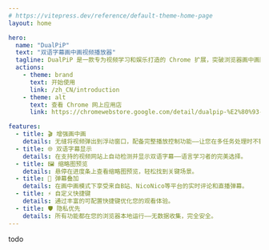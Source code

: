 ```yaml
---
# https://vitepress.dev/reference/default-theme-home-page
layout: home

hero:
  name: "DualPiP"
  text: "双语字幕画中画视频播放器"
  tagline: DualPiP 是一款专为视频学习和娱乐打造的 Chrome 扩展，突破浏览器画中画限制，带来双语字幕、弹幕、缩略图等增强体验。无论是追剧、看网课还是外语学习，都能让你边看边学，效率翻倍。
  actions:
    - theme: brand
      text: 开始使用
      link: /zh_CN/introduction
    - theme: alt
      text: 查看 Chrome 网上应用店
      link: https://chromewebstore.google.com/detail/dualpip-%E2%80%93-bilingual-subti/ddkmobcljbfggkmibabekgpbighaogpn

features:
  - title: 🎬 增强画中画
    details: 无缝将视频弹出到浮动窗口，配备完整播放控制功能——让您在多任务处理时不错过任何精彩瞬间。
  - title: 🌐 双语字幕显示
    details: 在支持的视频网站上自动检测并显示双语字幕——语言学习者的完美选择。
  - title: 🖼️ 缩略图预览
    details: 悬停在进度条上查看缩略图预览，轻松找到关键场景。
  - title: 💬 弹幕叠加
    details: 在画中画模式下享受来自B站、NicoNico等平台的实时评论和直播弹幕。
  - title: ⚡ 自定义快捷键
    details: 通过丰富的可配置快捷键优化您的观看体验。
  - title: 🛡️ 隐私优先
    details: 所有功能都在您的浏览器本地运行——无数据收集，完全安全。
---
```


todo
